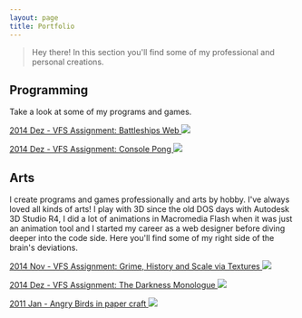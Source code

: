 ```yaml
---
layout: page
title: Portfolio
---
```


> Hey there! In this section you'll find some of my professional and personal creations.

## Programming

Take a look at some of my programs and games.

<p class="portfolio-entry">
<a href="{{ site.baseurl }}portfolio/games/battleships">
2014 Dez - VFS Assignment: Battleships Web
<img src="{{ site.baseurl }}public/images/portfolio/games/battleships/header.jpg">
</a>
</p>

<p class="portfolio-entry">
<a href="{{ site.baseurl }}portfolio/games/console-pong">
2014 Dez - VFS Assignment: Console Pong
<img src="{{ site.baseurl }}public/images/portfolio/games/console-pong/header.jpg">
</a>
</p>

## Arts

I create programs and games professionally and arts by hobby. I've always loved all kinds of arts! I play with 3D since the old DOS days with Autodesk 3D Studio R4, I did a lot of animations in Macromedia Flash when it was just an animation tool and I started my career as a web designer before diving deeper into the code side. Here you'll find some of my right side of the brain's deviations.

<p class="portfolio-entry">
<a href="{{ site.baseurl }}portfolio/arts/vfs-grime-assignment">
2014 Nov - VFS Assignment: Grime, History and Scale via Textures
<img src="{{ site.baseurl }}public/images/portfolio/arts/vfs-grime-assignment/header.jpg">
</a>
</p>

<p class="portfolio-entry">
<a href="{{ site.baseurl }}portfolio/arts/vfs-audio-assignment">
2014 Dez - VFS Assignment: The Darkness Monologue
<img src="{{ site.baseurl }}public/images/portfolio/arts/vfs-audio-assignment/header.jpg">
</a>
</p>

<p class="portfolio-entry">
<a href="{{ site.baseurl }}portfolio/arts/paper-angry-birds">
2011 Jan - Angry Birds in paper craft
<img src="{{ site.baseurl }}public/images/portfolio/arts/paper-angry-birds/header.jpg">
</a>
</p>